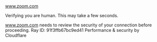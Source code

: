 www.zoom.com

Verifying you are human. This may take a few seconds.

www.zoom.com needs to review the security of your connection before proceeding.
Ray ID: 91f3ffb67bc9ed41
Performance & security by Cloudflare